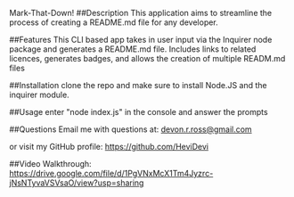 Mark-That-Down!
##Description
This application aims to streamline the process of creating a README.md file for any developer.

##Features
This CLI based app takes in user input via the Inquirer node package and generates a README.md file. Includes links to related licences, generates badges, and allows the creation of multiple READM.md files

##Installation
clone the repo and make sure to install Node.JS and the inquirer module.

##Usage
enter "node index.js" in the console and answer the prompts

##Questions
Email me with questions at: devon.r.ross@gmail.com

or visit my GitHub profile: https://github.com/HeviDevi

##Video Walkthrough:
https://drive.google.com/file/d/1PgVNxMcX1Tm4Jyzrc-jNsNTyvaVSVsaO/view?usp=sharing 

